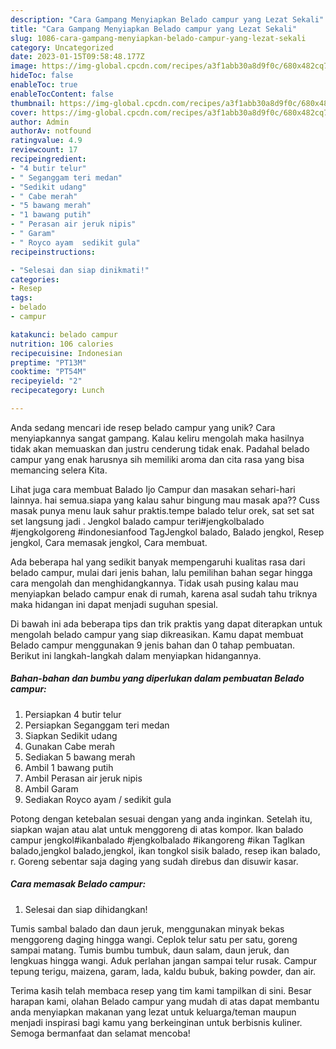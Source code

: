 ```yaml
---
description: "Cara Gampang Menyiapkan Belado campur yang Lezat Sekali"
title: "Cara Gampang Menyiapkan Belado campur yang Lezat Sekali"
slug: 1086-cara-gampang-menyiapkan-belado-campur-yang-lezat-sekali
category: Uncategorized
date: 2023-01-15T09:58:48.177Z
image: https://img-global.cpcdn.com/recipes/a3f1abb30a8d9f0c/680x482cq70/belado-campur-foto-resep-utama.jpg
hideToc: false
enableToc: true
enableTocContent: false
thumbnail: https://img-global.cpcdn.com/recipes/a3f1abb30a8d9f0c/680x482cq70/belado-campur-foto-resep-utama.jpg
cover: https://img-global.cpcdn.com/recipes/a3f1abb30a8d9f0c/680x482cq70/belado-campur-foto-resep-utama.jpg
author: Admin
authorAv: notfound
ratingvalue: 4.9
reviewcount: 17
recipeingredient:
- "4 butir telur"
- " Seganggam teri medan"
- "Sedikit udang"
- " Cabe merah"
- "5 bawang merah"
- "1 bawang putih"
- " Perasan air jeruk nipis"
- " Garam"
- " Royco ayam  sedikit gula"
recipeinstructions:

- "Selesai dan siap dinikmati!"
categories:
- Resep
tags:
- belado
- campur

katakunci: belado campur 
nutrition: 106 calories
recipecuisine: Indonesian
preptime: "PT13M"
cooktime: "PT54M"
recipeyield: "2"
recipecategory: Lunch

---
```





Anda sedang mencari ide resep belado campur yang unik? Cara menyiapkannya sangat gampang. Kalau keliru mengolah maka hasilnya tidak akan memuaskan dan justru cenderung tidak enak. Padahal belado campur yang enak harusnya sih memiliki aroma dan cita rasa yang bisa memancing selera Kita.





Lihat juga cara membuat Balado Ijo Campur dan masakan sehari-hari lainnya. hai semua.siapa yang kalau sahur bingung mau masak apa?? Cuss masak punya menu lauk sahur praktis.tempe balado telur orek, sat set sat set langsung jadi . Jengkol balado campur teri#jengkolbalado #jengkolgoreng #indonesianfood TagJengkol balado, Balado jengkol, Resep jengkol, Cara memasak jengkol, Cara membuat.

Ada beberapa hal yang sedikit banyak mempengaruhi kualitas rasa dari belado campur, mulai dari jenis bahan, lalu pemilihan bahan segar hingga cara mengolah dan menghidangkannya. Tidak usah pusing kalau mau menyiapkan belado campur enak di rumah, karena asal sudah tahu triknya maka hidangan ini dapat menjadi suguhan spesial.






Di bawah ini ada beberapa tips dan trik praktis yang dapat diterapkan untuk mengolah belado campur yang siap dikreasikan. Kamu dapat membuat Belado campur menggunakan 9 jenis bahan dan 0 tahap pembuatan. Berikut ini langkah-langkah dalam menyiapkan hidangannya.

<!--inarticleads1-->

##### Bahan-bahan dan bumbu yang diperlukan dalam pembuatan Belado campur:

1. Persiapkan 4 butir telur
1. Persiapkan  Seganggam teri medan
1. Siapkan Sedikit udang
1. Gunakan  Cabe merah
1. Sediakan 5 bawang merah
1. Ambil 1 bawang putih
1. Ambil  Perasan air jeruk nipis
1. Ambil  Garam
1. Sediakan  Royco ayam / sedikit gula


Potong dengan ketebalan sesuai dengan yang anda inginkan. Setelah itu, siapkan wajan atau alat untuk menggoreng di atas kompor. Ikan balado campur jengkol#ikanbalado #jengkolbalado #ikangoreng #ikan TagIkan balado,jengkol balado,jengkol, ikan tongkol sisik balado, resep ikan balado, r. Goreng sebentar saja daging yang sudah direbus dan disuwir kasar. 

<!--inarticleads2-->

##### Cara memasak Belado campur:


1. Selesai dan siap dihidangkan!

Tumis sambal balado dan daun jeruk, menggunakan minyak bekas menggoreng daging hingga wangi. Ceplok telur satu per satu, goreng sampai matang. Tumis bumbu tumbuk, daun salam, daun jeruk, dan lengkuas hingga wangi. Aduk perlahan jangan sampai telur rusak. Campur tepung terigu, maizena, garam, lada, kaldu bubuk, baking powder, dan air. 

Terima kasih telah membaca resep yang tim kami tampilkan di sini. Besar harapan kami, olahan Belado campur yang mudah di atas dapat membantu anda menyiapkan makanan yang lezat untuk keluarga/teman maupun menjadi inspirasi bagi kamu yang berkeinginan untuk berbisnis kuliner. Semoga bermanfaat dan selamat mencoba!
